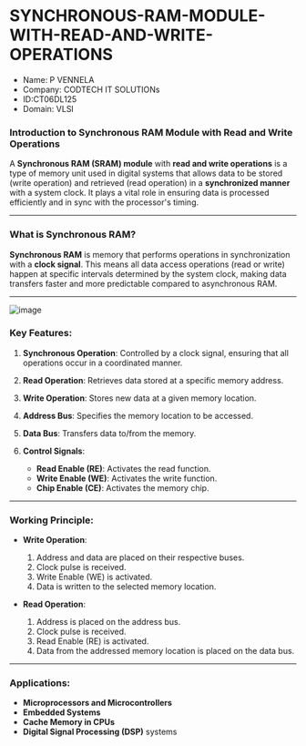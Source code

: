 # SYNCHRONOUS-RAM-MODULE-WITH-READ-AND-WRITE-OPERATIONS


* Name: P VENNELA
* Company: CODTECH IT SOLUTIONs
* ID:CT06DL125
* Domain: VLSI




### Introduction to Synchronous RAM Module with Read and Write Operations

A **Synchronous RAM (SRAM) module** with **read and write operations** is a type of memory unit used in digital systems that allows data to be stored (write operation) and retrieved (read operation) in a **synchronized manner** with a system clock. It plays a vital role in ensuring data is processed efficiently and in sync with the processor's timing.

---

### What is Synchronous RAM?

**Synchronous RAM** is memory that performs operations in synchronization with a **clock signal**. This means all data access operations (read or write) happen at specific intervals determined by the system clock, making data transfers faster and more predictable compared to asynchronous RAM.

---

![image](https://github.com/user-attachments/assets/e9700f3f-1f21-49a2-8030-5f83921f1e55)


### Key Features:

1. **Synchronous Operation**: Controlled by a clock signal, ensuring that all operations occur in a coordinated manner.
2. **Read Operation**: Retrieves data stored at a specific memory address.
3. **Write Operation**: Stores new data at a given memory location.
4. **Address Bus**: Specifies the memory location to be accessed.
5. **Data Bus**: Transfers data to/from the memory.
6. **Control Signals**:

   * **Read Enable (RE)**: Activates the read function.
   * **Write Enable (WE)**: Activates the write function.
   * **Chip Enable (CE)**: Activates the memory chip.

---

### Working Principle:

* **Write Operation**:

  1. Address and data are placed on their respective buses.
  2. Clock pulse is received.
  3. Write Enable (WE) is activated.
  4. Data is written to the selected memory location.

* **Read Operation**:

  1. Address is placed on the address bus.
  2. Clock pulse is received.
  3. Read Enable (RE) is activated.
  4. Data from the addressed memory location is placed on the data bus.

---

### Applications:

* **Microprocessors and Microcontrollers**
* **Embedded Systems**
* **Cache Memory in CPUs**
* **Digital Signal Processing (DSP)** systems


